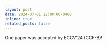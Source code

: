 ```yaml
---
layout: post
date: 2024-07-01 12:00:00-0400
inline: true
related_posts: false
---
```


One paper was accepted by ECCV'24 (CCF-B)! 